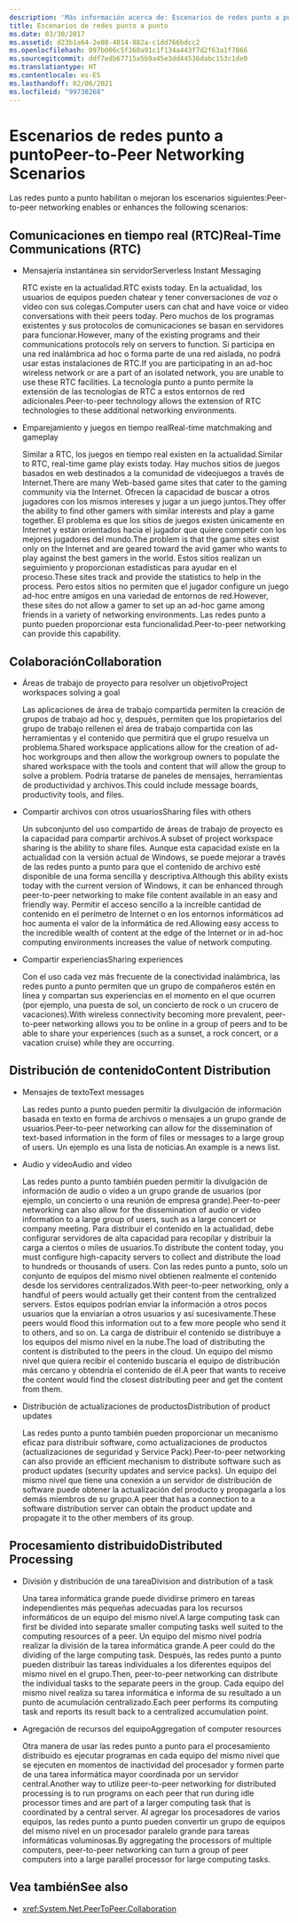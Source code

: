 ```yaml
---
description: 'Más información acerca de: Escenarios de redes punto a punto'
title: Escenarios de redes punto a punto
ms.date: 03/30/2017
ms.assetid: d23b1a64-2e08-4014-882a-c1dd766bdcc2
ms.openlocfilehash: 097b006c5f260a91c1f134a443f7d2f63a1f7866
ms.sourcegitcommit: ddf7edb67715a5b9a45e3dd44536dabc153c1de0
ms.translationtype: HT
ms.contentlocale: es-ES
ms.lasthandoff: 02/06/2021
ms.locfileid: "99738268"
---
```

# <a name="peer-to-peer-networking-scenarios"></a><span data-ttu-id="6a4f6-103">Escenarios de redes punto a punto</span><span class="sxs-lookup"><span data-stu-id="6a4f6-103">Peer-to-Peer Networking Scenarios</span></span>

<span data-ttu-id="6a4f6-104">Las redes punto a punto habilitan o mejoran los escenarios siguientes:</span><span class="sxs-lookup"><span data-stu-id="6a4f6-104">Peer-to-peer networking enables or enhances the following scenarios:</span></span>

## <a name="real-time-communications-rtc"></a><span data-ttu-id="6a4f6-105">Comunicaciones en tiempo real (RTC)</span><span class="sxs-lookup"><span data-stu-id="6a4f6-105">Real-Time Communications (RTC)</span></span>

- <span data-ttu-id="6a4f6-106">Mensajería instantánea sin servidor</span><span class="sxs-lookup"><span data-stu-id="6a4f6-106">Serverless Instant Messaging</span></span>

  <span data-ttu-id="6a4f6-107">RTC existe en la actualidad.</span><span class="sxs-lookup"><span data-stu-id="6a4f6-107">RTC exists today.</span></span> <span data-ttu-id="6a4f6-108">En la actualidad, los usuarios de equipos pueden chatear y tener conversaciones de voz o vídeo con sus colegas.</span><span class="sxs-lookup"><span data-stu-id="6a4f6-108">Computer users can chat and have voice or video conversations with their peers today.</span></span> <span data-ttu-id="6a4f6-109">Pero muchos de los programas existentes y sus protocolos de comunicaciones se basan en servidores para funcionar.</span><span class="sxs-lookup"><span data-stu-id="6a4f6-109">However, many of the existing programs and their communications protocols rely on servers to function.</span></span> <span data-ttu-id="6a4f6-110">Si participa en una red inalámbrica ad hoc o forma parte de una red aislada, no podrá usar estas instalaciones de RTC.</span><span class="sxs-lookup"><span data-stu-id="6a4f6-110">If you are participating in an ad-hoc wireless network or are a part of an isolated network, you are unable to use these RTC facilities.</span></span> <span data-ttu-id="6a4f6-111">La tecnología punto a punto permite la extensión de las tecnologías de RTC a estos entornos de red adicionales.</span><span class="sxs-lookup"><span data-stu-id="6a4f6-111">Peer-to-peer technology allows the extension of RTC technologies to these additional networking environments.</span></span>

- <span data-ttu-id="6a4f6-112">Emparejamiento y juegos en tiempo real</span><span class="sxs-lookup"><span data-stu-id="6a4f6-112">Real-time matchmaking and gameplay</span></span>

  <span data-ttu-id="6a4f6-113">Similar a RTC, los juegos en tiempo real existen en la actualidad.</span><span class="sxs-lookup"><span data-stu-id="6a4f6-113">Similar to RTC, real-time game play exists today.</span></span> <span data-ttu-id="6a4f6-114">Hay muchos sitios de juegos basados en web destinados a la comunidad de videojuegos a través de Internet.</span><span class="sxs-lookup"><span data-stu-id="6a4f6-114">There are many Web-based game sites that cater to the gaming community via the Internet.</span></span> <span data-ttu-id="6a4f6-115">Ofrecen la capacidad de buscar a otros jugadores con los mismos intereses y jugar a un juego juntos.</span><span class="sxs-lookup"><span data-stu-id="6a4f6-115">They offer the ability to find other gamers with similar interests and play a game together.</span></span> <span data-ttu-id="6a4f6-116">El problema es que los sitios de juegos existen únicamente en Internet y están orientados hacia el jugador que quiere competir con los mejores jugadores del mundo.</span><span class="sxs-lookup"><span data-stu-id="6a4f6-116">The problem is that the game sites exist only on the Internet and are geared toward the avid gamer who wants to play against the best gamers in the world.</span></span> <span data-ttu-id="6a4f6-117">Estos sitios realizan un seguimiento y proporcionan estadísticas para ayudar en el proceso.</span><span class="sxs-lookup"><span data-stu-id="6a4f6-117">These sites track and provide the statistics to help in the process.</span></span> <span data-ttu-id="6a4f6-118">Pero estos sitios no permiten que el jugador configure un juego ad-hoc entre amigos en una variedad de entornos de red.</span><span class="sxs-lookup"><span data-stu-id="6a4f6-118">However, these sites do not allow a gamer to set up an ad-hoc game among friends in a variety of networking environments.</span></span> <span data-ttu-id="6a4f6-119">Las redes punto a punto pueden proporcionar esta funcionalidad.</span><span class="sxs-lookup"><span data-stu-id="6a4f6-119">Peer-to-peer networking can provide this capability.</span></span>

## <a name="collaboration"></a><span data-ttu-id="6a4f6-120">Colaboración</span><span class="sxs-lookup"><span data-stu-id="6a4f6-120">Collaboration</span></span>

- <span data-ttu-id="6a4f6-121">Áreas de trabajo de proyecto para resolver un objetivo</span><span class="sxs-lookup"><span data-stu-id="6a4f6-121">Project workspaces solving a goal</span></span>

  <span data-ttu-id="6a4f6-122">Las aplicaciones de área de trabajo compartida permiten la creación de grupos de trabajo ad hoc y, después, permiten que los propietarios del grupo de trabajo rellenen el área de trabajo compartida con las herramientas y el contenido que permitirá que el grupo resuelva un problema.</span><span class="sxs-lookup"><span data-stu-id="6a4f6-122">Shared workspace applications allow for the creation of ad-hoc workgroups and then allow the workgroup owners to populate the shared workspace with the tools and content that will allow the group to solve a problem.</span></span> <span data-ttu-id="6a4f6-123">Podría tratarse de paneles de mensajes, herramientas de productividad y archivos.</span><span class="sxs-lookup"><span data-stu-id="6a4f6-123">This could include message boards, productivity tools, and files.</span></span>

- <span data-ttu-id="6a4f6-124">Compartir archivos con otros usuarios</span><span class="sxs-lookup"><span data-stu-id="6a4f6-124">Sharing files with others</span></span>

  <span data-ttu-id="6a4f6-125">Un subconjunto del uso compartido de áreas de trabajo de proyecto es la capacidad para compartir archivos.</span><span class="sxs-lookup"><span data-stu-id="6a4f6-125">A subset of project workspace sharing is the ability to share files.</span></span> <span data-ttu-id="6a4f6-126">Aunque esta capacidad existe en la actualidad con la versión actual de Windows, se puede mejorar a través de las redes punto a punto para que el contenido de archivo esté disponible de una forma sencilla y descriptiva.</span><span class="sxs-lookup"><span data-stu-id="6a4f6-126">Although this ability exists today with the current version of Windows, it can be enhanced through peer-to-peer networking to make file content available in an easy and friendly way.</span></span> <span data-ttu-id="6a4f6-127">Permitir el acceso sencillo a la increíble cantidad de contenido en el perímetro de Internet o en los entornos informáticos ad hoc aumenta el valor de la informática de red.</span><span class="sxs-lookup"><span data-stu-id="6a4f6-127">Allowing easy access to the incredible wealth of content at the edge of the Internet or in ad-hoc computing environments increases the value of network computing.</span></span>

- <span data-ttu-id="6a4f6-128">Compartir experiencias</span><span class="sxs-lookup"><span data-stu-id="6a4f6-128">Sharing experiences</span></span>

  <span data-ttu-id="6a4f6-129">Con el uso cada vez más frecuente de la conectividad inalámbrica, las redes punto a punto permiten que un grupo de compañeros estén en línea y compartan sus experiencias en el momento en el que ocurren (por ejemplo, una puesta de sol, un concierto de rock o un crucero de vacaciones).</span><span class="sxs-lookup"><span data-stu-id="6a4f6-129">With wireless connectivity becoming more prevalent, peer-to-peer networking allows you to be online in a group of peers and to be able to share your experiences (such as a sunset, a rock concert, or a vacation cruise) while they are occurring.</span></span>

## <a name="content-distribution"></a><span data-ttu-id="6a4f6-130">Distribución de contenido</span><span class="sxs-lookup"><span data-stu-id="6a4f6-130">Content Distribution</span></span>

- <span data-ttu-id="6a4f6-131">Mensajes de texto</span><span class="sxs-lookup"><span data-stu-id="6a4f6-131">Text messages</span></span>

  <span data-ttu-id="6a4f6-132">Las redes punto a punto pueden permitir la divulgación de información basada en texto en forma de archivos o mensajes a un grupo grande de usuarios.</span><span class="sxs-lookup"><span data-stu-id="6a4f6-132">Peer-to-peer networking can allow for the dissemination of text-based information in the form of files or messages to a large group of users.</span></span> <span data-ttu-id="6a4f6-133">Un ejemplo es una lista de noticias.</span><span class="sxs-lookup"><span data-stu-id="6a4f6-133">An example is a news list.</span></span>

- <span data-ttu-id="6a4f6-134">Audio y vídeo</span><span class="sxs-lookup"><span data-stu-id="6a4f6-134">Audio and video</span></span>

  <span data-ttu-id="6a4f6-135">Las redes punto a punto también pueden permitir la divulgación de información de audio o vídeo a un grupo grande de usuarios (por ejemplo, un concierto o una reunión de empresa grande).</span><span class="sxs-lookup"><span data-stu-id="6a4f6-135">Peer-to-peer networking can also allow for the dissemination of audio or video information to a large group of users, such as a large concert or company meeting.</span></span> <span data-ttu-id="6a4f6-136">Para distribuir el contenido en la actualidad, debe configurar servidores de alta capacidad para recopilar y distribuir la carga a cientos o miles de usuarios.</span><span class="sxs-lookup"><span data-stu-id="6a4f6-136">To distribute the content today, you must configure high-capacity servers to collect and distribute the load to hundreds or thousands of users.</span></span> <span data-ttu-id="6a4f6-137">Con las redes punto a punto, solo un conjunto de equipos del mismo nivel obtienen realmente el contenido desde los servidores centralizados.</span><span class="sxs-lookup"><span data-stu-id="6a4f6-137">With peer-to-peer networking, only a handful of peers would actually get their content from the centralized servers.</span></span> <span data-ttu-id="6a4f6-138">Estos equipos podrían enviar la información a otros pocos usuarios que la enviarían a otros usuarios y así sucesivamente.</span><span class="sxs-lookup"><span data-stu-id="6a4f6-138">These peers would flood this information out to a few more people who send it to others, and so on.</span></span> <span data-ttu-id="6a4f6-139">La carga de distribuir el contenido se distribuye a los equipos del mismo nivel en la nube.</span><span class="sxs-lookup"><span data-stu-id="6a4f6-139">The load of distributing the content is distributed to the peers in the cloud.</span></span> <span data-ttu-id="6a4f6-140">Un equipo del mismo nivel que quiera recibir el contenido buscaría el equipo de distribución más cercano y obtendría el contenido de él.</span><span class="sxs-lookup"><span data-stu-id="6a4f6-140">A peer that wants to receive the content would find the closest distributing peer and get the content from them.</span></span>

- <span data-ttu-id="6a4f6-141">Distribución de actualizaciones de productos</span><span class="sxs-lookup"><span data-stu-id="6a4f6-141">Distribution of product updates</span></span>

  <span data-ttu-id="6a4f6-142">Las redes punto a punto también pueden proporcionar un mecanismo eficaz para distribuir software, como actualizaciones de productos (actualizaciones de seguridad y Service Pack).</span><span class="sxs-lookup"><span data-stu-id="6a4f6-142">Peer-to-peer networking can also provide an efficient mechanism to distribute software such as product updates (security updates and service packs).</span></span> <span data-ttu-id="6a4f6-143">Un equipo del mismo nivel que tiene una conexión a un servidor de distribución de software puede obtener la actualización del producto y propagarla a los demás miembros de su grupo.</span><span class="sxs-lookup"><span data-stu-id="6a4f6-143">A peer that has a connection to a software distribution server can obtain the product update and propagate it to the other members of its group.</span></span>

## <a name="distributed-processing"></a><span data-ttu-id="6a4f6-144">Procesamiento distribuido</span><span class="sxs-lookup"><span data-stu-id="6a4f6-144">Distributed Processing</span></span>

- <span data-ttu-id="6a4f6-145">División y distribución de una tarea</span><span class="sxs-lookup"><span data-stu-id="6a4f6-145">Division and distribution of a task</span></span>

  <span data-ttu-id="6a4f6-146">Una tarea informática grande puede dividirse primero en tareas independientes más pequeñas adecuadas para los recursos informáticos de un equipo del mismo nivel.</span><span class="sxs-lookup"><span data-stu-id="6a4f6-146">A large computing task can first be divided into separate smaller computing tasks well suited to the computing resources of a peer.</span></span> <span data-ttu-id="6a4f6-147">Un equipo del mismo nivel podría realizar la división de la tarea informática grande.</span><span class="sxs-lookup"><span data-stu-id="6a4f6-147">A peer could do the dividing of the large computing task.</span></span> <span data-ttu-id="6a4f6-148">Después, las redes punto a punto pueden distribuir las tareas individuales a los diferentes equipos del mismo nivel en el grupo.</span><span class="sxs-lookup"><span data-stu-id="6a4f6-148">Then, peer-to-peer networking can distribute the individual tasks to the separate peers in the group.</span></span> <span data-ttu-id="6a4f6-149">Cada equipo del mismo nivel realiza su tarea informática e informa de su resultado a un punto de acumulación centralizado.</span><span class="sxs-lookup"><span data-stu-id="6a4f6-149">Each peer performs its computing task and reports its result back to a centralized accumulation point.</span></span>

- <span data-ttu-id="6a4f6-150">Agregación de recursos del equipo</span><span class="sxs-lookup"><span data-stu-id="6a4f6-150">Aggregation of computer resources</span></span>

  <span data-ttu-id="6a4f6-151">Otra manera de usar las redes punto a punto para el procesamiento distribuido es ejecutar programas en cada equipo del mismo nivel que se ejecuten en momentos de inactividad del procesador y formen parte de una tarea informática mayor coordinada por un servidor central.</span><span class="sxs-lookup"><span data-stu-id="6a4f6-151">Another way to utilize peer-to-peer networking for distributed processing is to run programs on each peer that run during idle processor times and are part of a larger computing task that is coordinated by a central server.</span></span> <span data-ttu-id="6a4f6-152">Al agregar los procesadores de varios equipos, las redes punto a punto pueden convertir un grupo de equipos del mismo nivel en un procesador paralelo grande para tareas informáticas voluminosas.</span><span class="sxs-lookup"><span data-stu-id="6a4f6-152">By aggregating the processors of multiple computers, peer-to-peer networking can turn a group of peer computers into a large parallel processor for large computing tasks.</span></span>

## <a name="see-also"></a><span data-ttu-id="6a4f6-153">Vea también</span><span class="sxs-lookup"><span data-stu-id="6a4f6-153">See also</span></span>

- <xref:System.Net.PeerToPeer.Collaboration>
